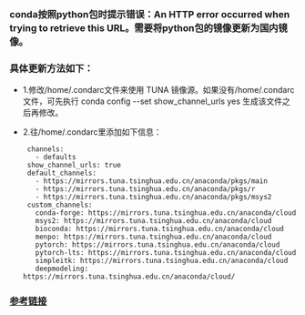 
### conda按照python包时提示错误：An HTTP error occurred when trying to retrieve this URL。需要将python包的镜像更新为国内镜像。

### 具体更新方法如下：
* 1.修改/home/.condarc文件来使用 TUNA 镜像源。如果没有/home/.condarc文件，可先执行 conda config --set show_channel_urls yes 生成该文件之后再修改。
* 2.往/home/.condarc里添加如下信息：
     
       channels:
         - defaults
       show_channel_urls: true
       default_channels:
         - https://mirrors.tuna.tsinghua.edu.cn/anaconda/pkgs/main
         - https://mirrors.tuna.tsinghua.edu.cn/anaconda/pkgs/r
         - https://mirrors.tuna.tsinghua.edu.cn/anaconda/pkgs/msys2
       custom_channels:
         conda-forge: https://mirrors.tuna.tsinghua.edu.cn/anaconda/cloud
         msys2: https://mirrors.tuna.tsinghua.edu.cn/anaconda/cloud
         bioconda: https://mirrors.tuna.tsinghua.edu.cn/anaconda/cloud
         menpo: https://mirrors.tuna.tsinghua.edu.cn/anaconda/cloud
         pytorch: https://mirrors.tuna.tsinghua.edu.cn/anaconda/cloud
         pytorch-lts: https://mirrors.tuna.tsinghua.edu.cn/anaconda/cloud
         simpleitk: https://mirrors.tuna.tsinghua.edu.cn/anaconda/cloud
         deepmodeling: https://mirrors.tuna.tsinghua.edu.cn/anaconda/cloud/


### [参考链接](https://mirror.tuna.tsinghua.edu.cn/help/anaconda/) 
